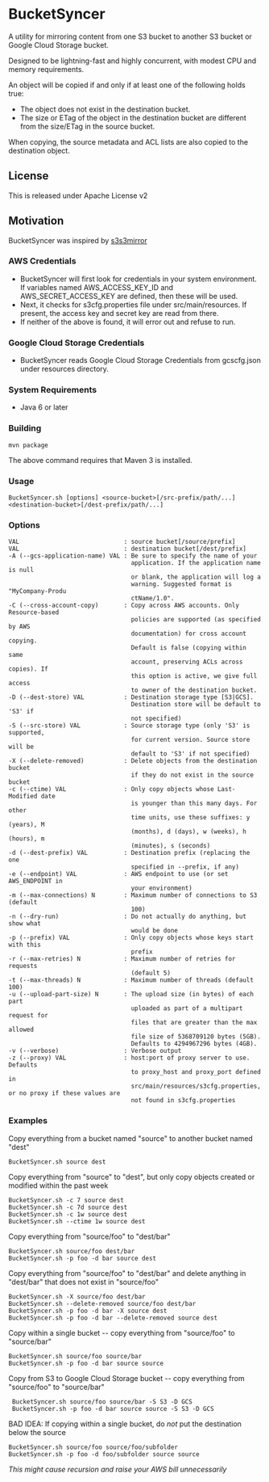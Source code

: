 BucketSyncer
==========

A utility for mirroring content from one S3 bucket to another S3 bucket or Google Cloud Storage bucket.

Designed to be lightning-fast and highly concurrent, with modest CPU and memory requirements.

An object will be copied if and only if at least one of the following holds true:

* The object does not exist in the destination bucket.
* The size or ETag of the object in the destination bucket are different from the size/ETag in the source bucket.

When copying, the source metadata and ACL lists are also copied to the destination object.

License
-------

This is released under Apache License v2


Motivation
----------

BucketSyncer was inspired by [s3s3mirror](https://github.com/cobbzilla/s3s3mirror)

### AWS Credentials

* BucketSyncer will first look for credentials in your system environment. If variables named AWS\_ACCESS\_KEY\_ID and AWS\_SECRET\_ACCESS\_KEY are defined, then these will be used.
* Next, it checks for s3cfg.properties file under src/main/resources. If present, the access key and secret key are read from there.
* If neither of the above is found, it will error out and refuse to run.

### Google Cloud Storage Credentials

* BucketSyncer reads Google Cloud Storage Credentials from gcscfg.json under resources directory.


### System Requirements

* Java 6 or later

### Building

    mvn package

The above command requires that Maven 3 is installed.

### Usage

    BucketSyncer.sh [options] <source-bucket>[/src-prefix/path/...] <destination-bucket>[/dest-prefix/path/...]

### Options

    VAL                             : source bucket[/source/prefix]
    VAL                             : destination bucket[/dest/prefix]
    -A (--gcs-application-name) VAL : Be sure to specify the name of your
                                      application. If the application name is null
                                      or blank, the application will log a
                                      warning. Suggested format is "MyCompany-Produ
                                      ctName/1.0".
    -C (--cross-account-copy)       : Copy across AWS accounts. Only Resource-based
                                      policies are supported (as specified by AWS
                                      documentation) for cross account copying.
                                      Default is false (copying within same
                                      account, preserving ACLs across copies). If
                                      this option is active, we give full access
                                      to owner of the destination bucket.
    -D (--dest-store) VAL           : Destination storage type [S3|GCS].
                                      Destination store will be default to 'S3' if
                                      not specified)
    -S (--src-store) VAL            : Source storage type (only 'S3' is supported,
                                      for current version. Source store will be
                                      default to 'S3' if not specified)
    -X (--delete-removed)           : Delete objects from the destination bucket
                                      if they do not exist in the source bucket
    -c (--ctime) VAL                : Only copy objects whose Last-Modified date
                                      is younger than this many days. For other
                                      time units, use these suffixes: y (years), M
                                      (months), d (days), w (weeks), h (hours), m
                                      (minutes), s (seconds)
    -d (--dest-prefix) VAL          : Destination prefix (replacing the one
                                      specified in --prefix, if any)
    -e (--endpoint) VAL             : AWS endpoint to use (or set AWS_ENDPOINT in
                                      your environment)
    -m (--max-connections) N        : Maximum number of connections to S3 (default
                                      100)
    -n (--dry-run)                  : Do not actually do anything, but show what
                                      would be done
    -p (--prefix) VAL               : Only copy objects whose keys start with this
                                      prefix
    -r (--max-retries) N            : Maximum number of retries for requests
                                      (default 5)
    -t (--max-threads) N            : Maximum number of threads (default 100)
    -u (--upload-part-size) N       : The upload size (in bytes) of each part
                                      uploaded as part of a multipart request for
                                      files that are greater than the max allowed
                                      file size of 5368709120 bytes (5GB).
                                      Defaults to 4294967296 bytes (4GB).
    -v (--verbose)                  : Verbose output
    -z (--proxy) VAL                : host:port of proxy server to use. Defaults
                                      to proxy_host and proxy_port defined in
                                      src/main/resources/s3cfg.properties, or no proxy if these values are
                                      not found in s3cfg.properties 

### Examples

Copy everything from a bucket named "source" to another bucket named "dest"

    BucketSyncer.sh source dest

Copy everything from "source" to "dest", but only copy objects created or modified within the past week

    BucketSyncer.sh -c 7 source dest
    BucketSyncer.sh -c 7d source dest
    BucketSyncer.sh -c 1w source dest
    BucketSyncer.sh --ctime 1w source dest

Copy everything from "source/foo" to "dest/bar"

    BucketSyncer.sh source/foo dest/bar
    BucketSyncer.sh -p foo -d bar source dest

Copy everything from "source/foo" to "dest/bar" and delete anything in "dest/bar" that does not exist in "source/foo"

    BucketSyncer.sh -X source/foo dest/bar
    BucketSyncer.sh --delete-removed source/foo dest/bar
    BucketSyncer.sh -p foo -d bar -X source dest
    BucketSyncer.sh -p foo -d bar --delete-removed source dest

Copy within a single bucket -- copy everything from "source/foo" to "source/bar"

    BucketSyncer.sh source/foo source/bar
    BucketSyncer.sh -p foo -d bar source source
    
Copy from S3 to Google Cloud Storage bucket -- copy everything from "source/foo" to "source/bar"

     BucketSyncer.sh source/foo source/bar -S S3 -D GCS
     BucketSyncer.sh -p foo -d bar source source -S S3 -D GCS

BAD IDEA: If copying within a single bucket, do *not* put the destination below the source

    BucketSyncer.sh source/foo source/foo/subfolder
    BucketSyncer.sh -p foo -d foo/subfolder source source
*This might cause recursion and raise your AWS bill unnecessarily*

